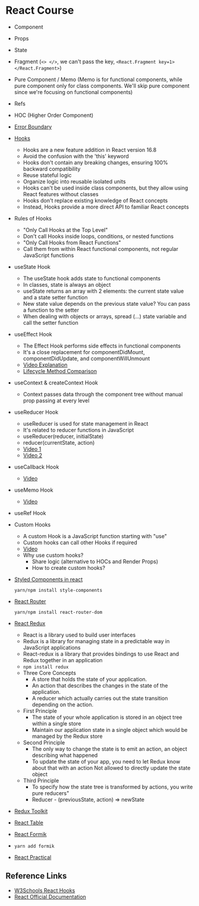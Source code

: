 # React Course

- Component
- Props
- State
- Fragment (`<> </>`, we can't pass the key, `<React.Fragment key=1> </React.Fragment>`)
- Pure Component / Memo (Memo is for functional components, while pure component only for class components. We'll skip pure component since we're focusing on functional components)
- Refs
- HOC (Higher Order Component)
- [Error Boundary](https://youtu.be/DNYXgtZBRPE?si=RGyCfNZ4Gfcdd8Aj)
- [Hooks](https://youtu.be/cF2lQ_gZeA8)
  - Hooks are a new feature addition in React version 16.8
  - Avoid the confusion with the 'this' keyword
  - Hooks don't contain any breaking changes, ensuring 100% backward compatibility
  - Reuse stateful logic
  - Organize logic into reusable isolated units
  - Hooks can't be used inside class components, but they allow using React features without classes
  - Hooks don't replace existing knowledge of React concepts
  - Instead, Hooks provide a more direct API to familiar React concepts
- Rules of Hooks
  - "Only Call Hooks at the Top Level"
  - Don't call Hooks inside loops, conditions, or nested functions
  - "Only Call Hooks from React Functions"
  - Call them from within React functional components, not regular JavaScript functions
- useState Hook
  - The useState hook adds state to functional components
  - In classes, state is always an object
  - useState returns an array with 2 elements: the current state value and a state setter function
  - New state value depends on the previous state value? You can pass a function to the setter
  - When dealing with objects or arrays, spread (...) state variable and call the setter function
- useEffect Hook
  - The Effect Hook performs side effects in functional components
  - It's a close replacement for componentDidMount, componentDidUpdate, and componentWillUnmount
  - [Video Explanation](https://youtu.be/nAuWOnFMlOw)
  - [Lifecycle Method Comparison](https://youtu.be/8DYlzVUTC7s)
- useContext & createContext Hook
  - Context passes data through the component tree without manual prop passing at every level
- useReducer Hook
  - useReducer is used for state management in React
  - It's related to reducer functions in JavaScript
  - useReducer(reducer, initialState)
  - reducer(currentState, action)
  - [Video 1](https://youtu.be/BCD2irXaVoE)
  - [Video 2](https://youtu.be/snzS7-73SEQ)
- useCallback Hook
  - [Video](https://youtu.be/IL82CzlaCys)
- useMemo Hook
  - [Video](https://youtu.be/qySZIzZvZOY)
- useRef Hook
- Custom Hooks
  - A custom Hook is a JavaScript function starting with "use"
  - Custom hooks can call other Hooks if required
  - [Video](https://youtu.be/4yp6T-hF5ZY)
  - Why use custom hooks?
    - Share logic (alternative to HOCs and Render Props)
    - How to create custom hooks?
- [Styled Components in react](https://www.youtube.com/watch?v=FSCSdAlLsYM&list=PLC3y8-rFHvwgu-G08-7ovbN9EyhF_cltM&index=1&ab_channel=Codevolution) 

  ```yarn/npm install style-components```
- [React Router](https://www.youtube.com/watch?v=UWYOC8g5N_0&list=PLC3y8-rFHvwjkxt8TOteFdT_YmzwpBlrG&ab_channel=Codevolution)
  
  ```yarn/npm install react-router-dom```
- [React Redux](https://www.youtube.com/watch?v=9boMnm5X9ak&list=PLC3y8-rFHvwheJHvseC3I0HuYI2f46oAK&ab_channel=Codevolution)
  - React is a library used to build user interfaces
  - Redux is a library for managing state in a predictable way in JavaScript applications
  - React-redux is a library that provides bindings to use React and Redux together in an application
  - ```npm install redux```
  - Three Core Concepts
    - A store that holds the state of your application.
    - An action that describes the changes in the state of the application.
    - A reducer which actually carries out the state transition depending on the action.
  - First Principle
    - The state of your whole application is stored in an object tree within a single store
    - Maintain our application state in a single object which would be managed by the Redux store
  - Second Principle
    - The only way to change the state is to emit an action, an object describing what happened
    - To update the state of your app, you need to let Redux know about that with an action Not allowed to directly update the state object
  - Third Principle
    - To specify how the state tree is transformed by actions, you write pure reducers"
    - Reducer - (previousState, action) => newState
- [Redux Toolkit](https://www.youtube.com/watch?v=0awA5Uw6SJE&list=PLC3y8-rFHvwiaOAuTtVXittwybYIorRB3&ab_channel=Codevolution)
- [React Table](https://www.youtube.com/watch?v=YwP4NAZGskg&list=PLC3y8-rFHvwgWTSrDiwmUsl4ZvipOw9Cz&ab_channel=Codevolution)
- [React Formik](https://www.youtube.com/watch?v=a94FOvaBomQ&list=PLC3y8-rFHvwiPmFbtzEWjESkqBVDbdgGu&ab_channel=Codevolution)
- ```yarn add formik```
- [React Practical](https://www.youtube.com/watch?v=LZhwNGpiTEI&list=PLC3y8-rFHvwhAh1ypBvcZLDO6I7QTY5CM&ab_channel=Codevolution)
## Reference Links
- [W3Schools React Hooks](https://www.w3schools.com/react/react_hooks.asp)
- [React Official Documentation](https://react.dev/reference/react)

